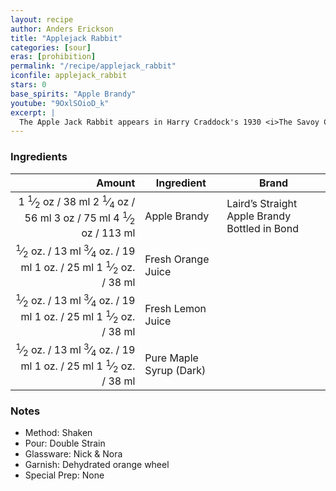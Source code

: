 ```yaml
---
layout: recipe
author: Anders Erickson
title: "Applejack Rabbit"
categories: [sour]
eras: [prohibition]
permalink: "/recipe/applejack_rabbit"
iconfile: applejack_rabbit
stars: 0
base_spirits: "Apple Brandy"
youtube: "9OxlSOioD_k"
excerpt: |
  The Apple Jack Rabbit appears in Harry Craddock's 1930 <i>The Savoy Cocktail Book</i> and in David A. Embury's 1948 <i>The Fine Art of Mixing Drinks</i> where he tells us "<i>This drink is also sometimes, for no reason at all, called the Applejack Dynamite. The same cocktail made with a gin base plus a dash of Angostura is called the Old Vermont.</i>"
---
```


### Ingredients

|                                                                                                                                                                                                                                                                     Amount | Ingredient              | Brand                                         |
| -------------------------------------------------------------------------------------------------------------------------------------------------------------------------------------------------------------------------------------------------------------------------: | ----------------------- | --------------------------------------------- |
|  <span class="onex active">1 <sup>1</sup>&frasl;<sub>2</sub> oz / 38 ml</span> <span class="onehalfx">2 <sup>1</sup>&frasl;<sub>4</sub> oz / 56 ml</span> <span class="twox">3 oz / 75 ml</span> <span class="threex">4 <sup>1</sup>&frasl;<sub>2</sub> oz / 113 ml</span> | Apple Brandy            | Laird’s Straight Apple Brandy Bottled in Bond |
| <span class="onex active"> <sup>1</sup>&frasl;<sub>2</sub> oz. / 13 ml</span> <span class="onehalfx"> <sup>3</sup>&frasl;<sub>4</sub> oz. / 19 ml</span> <span class="twox">1 oz. / 25 ml</span> <span class="threex">1 <sup>1</sup>&frasl;<sub>2</sub> oz. / 38 ml</span> | Fresh Orange Juice      |
| <span class="onex active"> <sup>1</sup>&frasl;<sub>2</sub> oz. / 13 ml</span> <span class="onehalfx"> <sup>3</sup>&frasl;<sub>4</sub> oz. / 19 ml</span> <span class="twox">1 oz. / 25 ml</span> <span class="threex">1 <sup>1</sup>&frasl;<sub>2</sub> oz. / 38 ml</span> | Fresh Lemon Juice       |
| <span class="onex active"> <sup>1</sup>&frasl;<sub>2</sub> oz. / 13 ml</span> <span class="onehalfx"> <sup>3</sup>&frasl;<sub>4</sub> oz. / 19 ml</span> <span class="twox">1 oz. / 25 ml</span> <span class="threex">1 <sup>1</sup>&frasl;<sub>2</sub> oz. / 38 ml</span> | Pure Maple Syrup (Dark) |

### Notes

- Method: Shaken
- Pour: Double Strain
- Glassware: Nick &amp; Nora
- Garnish: Dehydrated orange wheel
- Special Prep: None

<script type="application/ld+json">
{
  "@context": "https://schema.org",
  "@type": "Recipe",
  "author": "{{ page.author }}",
  "description": "{{ page.excerpt | strip_html | replace: '"', "'" }}",
  "image": "{%- for ingredient in site.data[page.iconfile].images.ingredient limit: 1 -%}{{ ingredient.url }}{%- endfor -%}",
  "recipeIngredient": [  " 1.5 oz Apple Brandy ",
  "0.5 oz. Fresh Orange Juice ",
  "0.5 oz. Fresh Lemon Juice",
  "0.5 oz. Pure Maple Syrup (Dark)"],
  "name": "{{ page.title }}",
  "recipeInstructions": "  {
    '@type': 'HowToStep',
    'text': '- Method: Shaken
'
  },  {
    '@type': 'HowToStep',
    'text': '- Pour: Double Strain
'
  },  {
    '@type': 'HowToStep',
    'text': '- Glassware: Nick &amp; Nora
'
  },  {
    '@type': 'HowToStep',
    'text': '- Garnish: Dehydrated orange wheel
'
  },  {
    '@type': 'HowToStep',
    'text': '- Special Prep: None
'
  }",
  "recipeYield": "1 cocktail",
  "recipeCategory": "cocktail"
}
</script>
